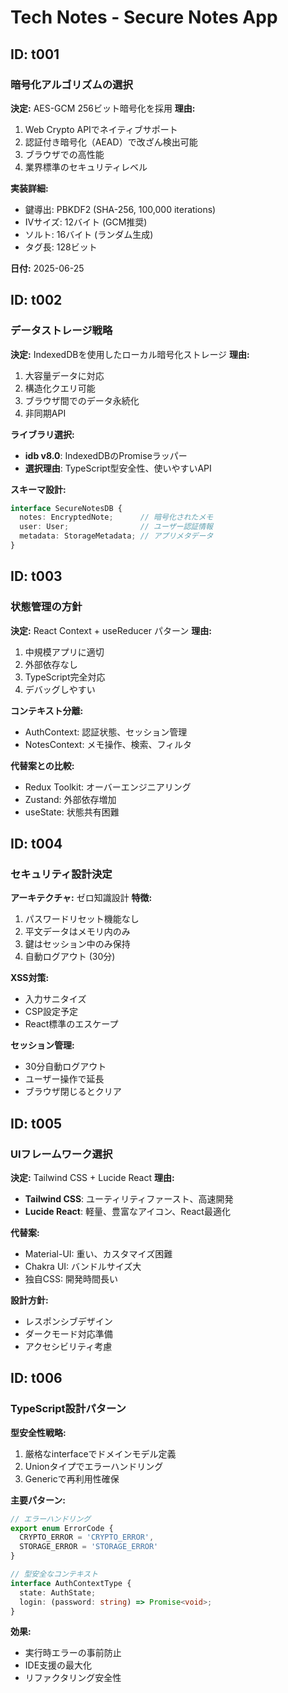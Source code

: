 # Tech Notes - Secure Notes App

## ID: t001
### 暗号化アルゴリズムの選択
**決定:** AES-GCM 256ビット暗号化を採用
**理由:**
1. Web Crypto APIでネイティブサポート
2. 認証付き暗号化（AEAD）で改ざん検出可能
3. ブラウザでの高性能
4. 業界標準のセキュリティレベル

**実装詳細:**
- 鍵導出: PBKDF2 (SHA-256, 100,000 iterations)
- IVサイズ: 12バイト (GCM推奨)
- ソルト: 16バイト (ランダム生成)
- タグ長: 128ビット

**日付:** 2025-06-25

## ID: t002
### データストレージ戦略
**決定:** IndexedDBを使用したローカル暗号化ストレージ
**理由:**
1. 大容量データに対応
2. 構造化クエリ可能
3. ブラウザ間でのデータ永続化
4. 非同期API

**ライブラリ選択:**
- **idb v8.0**: IndexedDBのPromiseラッパー
- **選択理由**: TypeScript型安全性、使いやすいAPI

**スキーマ設計:**
```typescript
interface SecureNotesDB {
  notes: EncryptedNote;      // 暗号化されたメモ
  user: User;                // ユーザー認証情報
  metadata: StorageMetadata; // アプリメタデータ
}
```

## ID: t003
### 状態管理の方針
**決定:** React Context + useReducer パターン
**理由:**
1. 中規模アプリに適切
2. 外部依存なし
3. TypeScript完全対応
4. デバッグしやすい

**コンテキスト分離:**
- AuthContext: 認証状態、セッション管理
- NotesContext: メモ操作、検索、フィルタ

**代替案との比較:**
- Redux Toolkit: オーバーエンジニアリング
- Zustand: 外部依存増加
- useState: 状態共有困難

## ID: t004
### セキュリティ設計決定
**アーキテクチャ:** ゼロ知識設計
**特徴:**
1. パスワードリセット機能なし
2. 平文データはメモリ内のみ
3. 鍵はセッション中のみ保持
4. 自動ログアウト (30分)

**XSS対策:**
- 入力サニタイズ
- CSP設定予定
- React標準のエスケープ

**セッション管理:**
- 30分自動ログアウト
- ユーザー操作で延長
- ブラウザ閉じるとクリア

## ID: t005
### UIフレームワーク選択
**決定:** Tailwind CSS + Lucide React
**理由:**
- **Tailwind CSS**: ユーティリティファースト、高速開発
- **Lucide React**: 軽量、豊富なアイコン、React最適化

**代替案:**
- Material-UI: 重い、カスタマイズ困難
- Chakra UI: バンドルサイズ大
- 独自CSS: 開発時間長い

**設計方針:**
- レスポンシブデザイン
- ダークモード対応準備
- アクセシビリティ考慮

## ID: t006
### TypeScript設計パターン
**型安全性戦略:**
1. 厳格なinterfaceでドメインモデル定義
2. Unionタイプでエラーハンドリング
3. Genericで再利用性確保

**主要パターン:**
```typescript
// エラーハンドリング
export enum ErrorCode {
  CRYPTO_ERROR = 'CRYPTO_ERROR',
  STORAGE_ERROR = 'STORAGE_ERROR'
}

// 型安全なコンテキスト
interface AuthContextType {
  state: AuthState;
  login: (password: string) => Promise<void>;
}
```

**効果:**
- 実行時エラーの事前防止
- IDE支援の最大化
- リファクタリング安全性